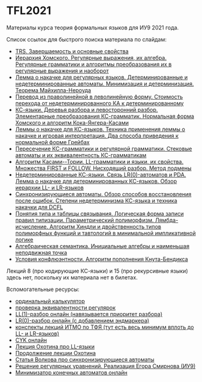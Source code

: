 # TFL2021
Материалы курса теория формальных языков для ИУ9 2021 года.

Список ссылок для быстрого поиска материала по слайдам:

- [TRS. Завершаемость и основные свойства](/slides/lect_tfl_1.pdf)
- [Иерархия Хомского. Регулярные выражения, их алгебра. Регулярные грамматики и алгоритмы преобразования их в регулярные выражения и наоборот](/slides/lect_tfl_2.pdf)
- [Лемма о накачке для регулярных языков. Детерминированные и недетерминированные автоматы. Минимизация и детерминизация. Теорема Майхилла-Нероуда](/slides/lect_tfl_3.pdf)
- [Перевод из праволинейной в леволинейную форму. Стоимость перехода от недетерминированного КА к детерминированному](/slides/lect_tfl_4.pdf)
- [КС-языки. Деревья разбора и левосторонний разбор. Элементарные преобразования КС-грамматик. Нормальная форма Хомского и алгоритм Кока-Янгера-Касами](/slides/lect_tfl_5.pdf)
- [Леммы о накачке для КС-языков. Техника применения леммы о накачке и игровая интерпретация. Два способа приведения к нормальной форме Грейбах](/slides/lect_tfl_6.pdf)
- [Пересечение КС-грамматики и регулярной грамматики. Стековые автоматы и их эквивалентность КС-грамматикам](/slides/lect_tfl_7.pdf)
- [Алгоритм Касами--Тории. LL-грамматики и языки, их свойства. Множества FIRST и FOLLOW. Нисходящий разбор. Метод подмены](/slides/lect_tfl_9.pdf)
- [Недетерминированные КС-языки. Связь LR(0)-автоматов и PDA. Лемма о накачке для детерминированных КС-языков. Обзор иерархии LL- и LR-языков](/slides/lect_tfl_10.pdf)
- [Синхронизирующиеся автоматы. Обзор способов восстановления после ошибок. Степени недетерминизма КС-языка и техника накачки для DCFL](/slides/lect_tfl_11.pdf)
- [Понятия типа и таблицы связывания. Логическая форма записи правил типизации. Параметрический полиморфизм. Лямбда-исчисление. Алгоритм Хиндли и двойственность типов полиморфных функций и тавтологий в минимальной импликативной логике](/slides/lect_tfl_12.pdf)
- [Алгебраическая семантика. Инициальные алгебры и наименьшая неподвижная точка](/slides/lect_tfl_13.pdf)
- [Условия конфлюэнтности. Алгоритм пополнения Кнута-Бендикса](/slides/lect_tfl_14.pdf)

Лекций 8 (про кодирующие КС-языки) и 15 (про рекурсивные языки) здесь нет, поскольку их материала нет в билетах.

Вспомогательные ресурсы:

- [ординальный калькулятор](https://www.mtnmath.com/ord/)
- [проверка эквивалентности регулярок](https://bakkot.github.io/dfa-lib/regeq.html)
- [LL(1)-разбор онлайн (навязывается приоритет разбора)](https://www.cs.princeton.edu/courses/archive/spring20/cos320/LL1/)
- [LR(0)-разбор онлайн (с добавлением эндмаркера)](https://www.cs.princeton.edu/courses/archive/spring20/cos320/LR0/)
- [конспекты лекций ИТМО по ТФЯ (тут есть весь минимум вплоть до LL- и LR-языков)](https://neerc.ifmo.ru/wiki/index.php?title=%D0%A2%D0%B5%D0%BE%D1%80%D0%B8%D1%8F_%D1%84%D0%BE%D1%80%D0%BC%D0%B0%D0%BB%D1%8C%D0%BD%D1%8B%D1%85_%D1%8F%D0%B7%D1%8B%D0%BA%D0%BE%D0%B2)
- [CYK онлайн](https://www.xarg.org/tools/cyk-algorithm/)
- [Лекция Охотина про LL-языки](https://users.math-cs.spbu.ru/~okhotin/teaching/fg_2019/okhotin_fg_2019_l12.pdf)
- [Продолжение лекции Охотина](https://users.math-cs.spbu.ru/~okhotin/teaching/fg_2019/okhotin_fg_2019_l13.pdf)
- [Статья Волкова про синхронизирующиеся автоматы](https://kadm.kmath.ru/files/synchro1.pdf)
- [Решение регулярных уравнений. Реализация Егора Смирнова (ИУ9)](https://smegdm.github.io/tfl/lab2/regex_system_solver/index.html)
- [Минимизатор конечных автоматов онлайн](https://aswaddev.github.io/dfa-minimizer/)
